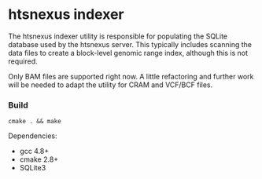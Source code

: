 # htsnexus indexer

The htsnexus indexer utility is responsible for populating the SQLite database used by the htsnexus server. This typically includes scanning the data files to create a block-level genomic range index, although this is not required.

Only BAM files are supported right now. A little refactoring and further work will be needed to adapt the utility for CRAM and VCF/BCF files.

### Build

```
cmake . && make
```

Dependencies:

* gcc 4.8+
* cmake 2.8+
* SQLite3
